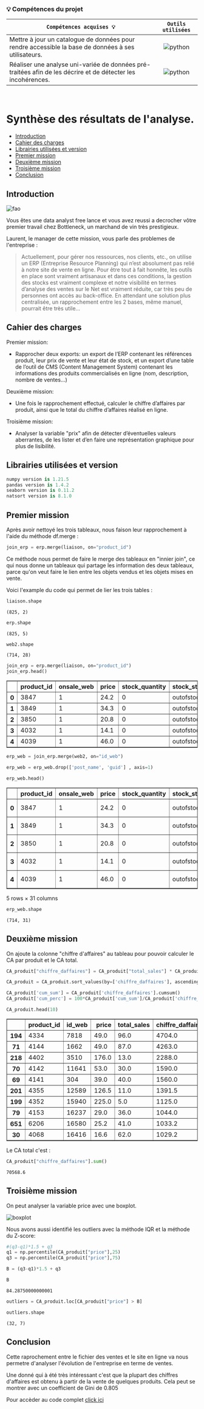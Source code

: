 ### 💡 **Compétences du projet**


| <div align="center">` Compétences acquises 💡 ` | ` Outils utilisées `
| :--- | :---: |
| Mettre à jour un catalogue de données pour rendre accessible la base de données à ses utilisateurs. |![python](https://img.icons8.com/color/28/null/python--v1.png) |
| Réaliser une analyse uni-variée de données pré-traitées afin de les décrire et de détecter les incohérences. |![python](https://img.icons8.com/color/28/null/python--v1.png) | 

<br>

# Synthèse des résultats de l'analyse.

- [Introduction](#introduction)
- [Cahier des charges](#cahier-des-charges)
- [Librairies utilisées et version](#librairies-utilisées-et-version)
- [Premier mission](#premier-mission)
- [Deuxième mission](#deuxième-mission)
- [Troisième mission](#troisième-mission)
- [Conclusion](#conclusion)


## Introduction

![fao](https://github.com/ocon-ene/openclassrooms-Data-Analyst/blob/main/images/bottleneck.PNG)

Vous êtes une data analyst free lance et vous avez reussi a decrocher vôtre premier travail chez Bottleneck, un marchand de vin très prestigieux.

Laurent, le manager de cette mission, vous parle des problemes de l'entreprise : 

>Actuellement, pour gérer nos ressources, nos clients, etc., on utilise un ERP (Entreprise Resource Planning) qui n’est absolument pas relié à notre site de vente en ligne. Pour être tout à fait honnête, les outils en place sont vraiment artisanaux et dans ces conditions, la gestion des stocks est vraiment complexe et notre visibilité en termes d’analyse des ventes sur le Net est vraiment réduite, car très peu de personnes ont accès au back-office. En attendant une solution plus centralisée, un rapprochement entre les 2 bases, même manuel, pourrait être très utile…

## Cahier des charges

Premier mission:
- Rapprocher deux exports: un export de l’ERP contenant les références produit, leur prix de vente et leur état de stock, et un export d’une table de l’outil de CMS (Content Management System) contenant les informations des produits commercialisés en ligne (nom, description, nombre de ventes...)

Deuxième mission:
- Une fois le rapprochement effectué, calculer le chiffre d’affaires par produit, ainsi que le total du chiffre d’affaires réalisé en ligne.
	
Troisième mission:
- Analyser la variable "prix" afin de détecter d’éventuelles valeurs aberrantes, de les lister et d’en faire une représentation graphique pour plus de lisibilité.

## Librairies utilisées et version

```python
numpy version is 1.21.5
pandas version is 1.4.2
seaborn version is 0.11.2
natsort version is 8.1.0
```
##  Premier mission

Après avoir nettoyé les trois tableaux, nous faison leur rapprochement à l'aide du méthode df.merge :

```python
join_erp = erp.merge(liaison, on="product_id")
```
Ce méthode nous permet de faire le merge des tableaux en "innier join", ce qui nous donne un tableaux qui partage les information des deux tableaux, parce qu'on veut faire le lien entre les objets vendus et les objets mises en vente.

Voici l'example du code qui permet de lier les trois tables :

```python
liaison.shape
```




    (825, 2)




```python
erp.shape
```




    (825, 5)




```python
web2.shape
```




    (714, 28)




```python
join_erp = erp.merge(liaison, on="product_id")
join_erp.head()
```




<div>

<table border="1" class="dataframe">
  <thead>
    <tr style="text-align: right;">
      <th></th>
      <th>product_id</th>
      <th>onsale_web</th>
      <th>price</th>
      <th>stock_quantity</th>
      <th>stock_status</th>
      <th>id_web</th>
    </tr>
  </thead>
  <tbody>
    <tr>
      <th>0</th>
      <td>3847</td>
      <td>1</td>
      <td>24.2</td>
      <td>0</td>
      <td>outofstock</td>
      <td>15298</td>
    </tr>
    <tr>
      <th>1</th>
      <td>3849</td>
      <td>1</td>
      <td>34.3</td>
      <td>0</td>
      <td>outofstock</td>
      <td>15296</td>
    </tr>
    <tr>
      <th>2</th>
      <td>3850</td>
      <td>1</td>
      <td>20.8</td>
      <td>0</td>
      <td>outofstock</td>
      <td>15300</td>
    </tr>
    <tr>
      <th>3</th>
      <td>4032</td>
      <td>1</td>
      <td>14.1</td>
      <td>0</td>
      <td>outofstock</td>
      <td>19814</td>
    </tr>
    <tr>
      <th>4</th>
      <td>4039</td>
      <td>1</td>
      <td>46.0</td>
      <td>0</td>
      <td>outofstock</td>
      <td>19815</td>
    </tr>
  </tbody>
</table>
</div>




```python
erp_web = join_erp.merge(web2, on="id_web")
```


```python
erp_web = erp_web.drop(['post_name', 'guid'] , axis=1)
```


```python
erp_web.head()
```




<div>
<table border="1" class="dataframe">
  <thead>
    <tr style="text-align: right;">
      <th></th>
      <th>product_id</th>
      <th>onsale_web</th>
      <th>price</th>
      <th>stock_quantity</th>
      <th>stock_status</th>
      <th>id_web</th>
      <th>virtual</th>
      <th>downloadable</th>
      <th>rating_count</th>
      <th>average_rating</th>
      <th>...</th>
      <th>ping_status</th>
      <th>post_password</th>
      <th>post_modified</th>
      <th>post_modified_gmt</th>
      <th>post_content_filtered</th>
      <th>post_parent</th>
      <th>menu_order</th>
      <th>post_type</th>
      <th>post_mime_type</th>
      <th>comment_count</th>
    </tr>
  </thead>
  <tbody>
    <tr>
      <th>0</th>
      <td>3847</td>
      <td>1</td>
      <td>24.2</td>
      <td>0</td>
      <td>outofstock</td>
      <td>15298</td>
      <td>0</td>
      <td>0</td>
      <td>0</td>
      <td>0.0</td>
      <td>...</td>
      <td>closed</td>
      <td>NaN</td>
      <td>2019-12-30 09:30:29</td>
      <td>2019-12-30 08:30:29</td>
      <td>NaN</td>
      <td>0.0</td>
      <td>0.0</td>
      <td>product</td>
      <td>NaN</td>
      <td>0.0</td>
    </tr>
    <tr>
      <th>1</th>
      <td>3849</td>
      <td>1</td>
      <td>34.3</td>
      <td>0</td>
      <td>outofstock</td>
      <td>15296</td>
      <td>0</td>
      <td>0</td>
      <td>0</td>
      <td>0.0</td>
      <td>...</td>
      <td>closed</td>
      <td>NaN</td>
      <td>2019-12-21 09:00:17</td>
      <td>2019-12-21 08:00:17</td>
      <td>NaN</td>
      <td>0.0</td>
      <td>0.0</td>
      <td>product</td>
      <td>NaN</td>
      <td>0.0</td>
    </tr>
    <tr>
      <th>2</th>
      <td>3850</td>
      <td>1</td>
      <td>20.8</td>
      <td>0</td>
      <td>outofstock</td>
      <td>15300</td>
      <td>0</td>
      <td>0</td>
      <td>0</td>
      <td>0.0</td>
      <td>...</td>
      <td>closed</td>
      <td>NaN</td>
      <td>2020-06-26 18:15:03</td>
      <td>2020-06-26 16:15:03</td>
      <td>NaN</td>
      <td>0.0</td>
      <td>0.0</td>
      <td>product</td>
      <td>NaN</td>
      <td>0.0</td>
    </tr>
    <tr>
      <th>3</th>
      <td>4032</td>
      <td>1</td>
      <td>14.1</td>
      <td>0</td>
      <td>outofstock</td>
      <td>19814</td>
      <td>0</td>
      <td>0</td>
      <td>0</td>
      <td>0.0</td>
      <td>...</td>
      <td>closed</td>
      <td>NaN</td>
      <td>2020-01-04 16:36:01</td>
      <td>2020-01-04 15:36:01</td>
      <td>NaN</td>
      <td>0.0</td>
      <td>0.0</td>
      <td>product</td>
      <td>NaN</td>
      <td>0.0</td>
    </tr>
    <tr>
      <th>4</th>
      <td>4039</td>
      <td>1</td>
      <td>46.0</td>
      <td>0</td>
      <td>outofstock</td>
      <td>19815</td>
      <td>0</td>
      <td>0</td>
      <td>0</td>
      <td>0.0</td>
      <td>...</td>
      <td>closed</td>
      <td>NaN</td>
      <td>2020-01-04 16:36:10</td>
      <td>2020-01-04 15:36:10</td>
      <td>NaN</td>
      <td>0.0</td>
      <td>0.0</td>
      <td>product</td>
      <td>NaN</td>
      <td>0.0</td>
    </tr>
  </tbody>
</table>
<p>5 rows × 31 columns</p>
</div>




```python
erp_web.shape
```




    (714, 31)

## Deuxième mission

On ajoute la colonne "chiffre d'affaires" au tableau pour pouvoir calculer le CA par produit et le CA total. 


```python
CA_produit["chiffre_daffaires"] = CA_produit["total_sales"] * CA_produit["price"]
```


```python
CA_produit = CA_produit.sort_values(by=['chiffre_daffaires'], ascending=False)
```


```python
CA_produit['cum_sum'] = CA_produit['chiffre_daffaires'].cumsum()
CA_produit['cum_perc'] = 100*CA_produit['cum_sum']/CA_produit['chiffre_daffaires'].sum()
```


```python
CA_produit.head(10)
```




<div>
<table border="1" class="dataframe">
  <thead>
    <tr style="text-align: right;">
      <th></th>
      <th>product_id</th>
      <th>id_web</th>
      <th>price</th>
      <th>total_sales</th>
      <th>chiffre_daffaires</th>
      <th>cum_sum</th>
      <th>cum_perc</th>
    </tr>
  </thead>
  <tbody>
    <tr>
      <th>194</th>
      <td>4334</td>
      <td>7818</td>
      <td>49.0</td>
      <td>96.0</td>
      <td>4704.0</td>
      <td>4704.0</td>
      <td>6.665854</td>
    </tr>
    <tr>
      <th>71</th>
      <td>4144</td>
      <td>1662</td>
      <td>49.0</td>
      <td>87.0</td>
      <td>4263.0</td>
      <td>8967.0</td>
      <td>12.706785</td>
    </tr>
    <tr>
      <th>218</th>
      <td>4402</td>
      <td>3510</td>
      <td>176.0</td>
      <td>13.0</td>
      <td>2288.0</td>
      <td>11255.0</td>
      <td>15.949020</td>
    </tr>
    <tr>
      <th>70</th>
      <td>4142</td>
      <td>11641</td>
      <td>53.0</td>
      <td>30.0</td>
      <td>1590.0</td>
      <td>12845.0</td>
      <td>18.202147</td>
    </tr>
    <tr>
      <th>69</th>
      <td>4141</td>
      <td>304</td>
      <td>39.0</td>
      <td>40.0</td>
      <td>1560.0</td>
      <td>14405.0</td>
      <td>20.412761</td>
    </tr>
    <tr>
      <th>201</th>
      <td>4355</td>
      <td>12589</td>
      <td>126.5</td>
      <td>11.0</td>
      <td>1391.5</td>
      <td>15796.5</td>
      <td>22.384602</td>
    </tr>
    <tr>
      <th>199</th>
      <td>4352</td>
      <td>15940</td>
      <td>225.0</td>
      <td>5.0</td>
      <td>1125.0</td>
      <td>16921.5</td>
      <td>23.978795</td>
    </tr>
    <tr>
      <th>79</th>
      <td>4153</td>
      <td>16237</td>
      <td>29.0</td>
      <td>36.0</td>
      <td>1044.0</td>
      <td>17965.5</td>
      <td>25.458207</td>
    </tr>
    <tr>
      <th>651</th>
      <td>6206</td>
      <td>16580</td>
      <td>25.2</td>
      <td>41.0</td>
      <td>1033.2</td>
      <td>18998.7</td>
      <td>26.922314</td>
    </tr>
    <tr>
      <th>30</th>
      <td>4068</td>
      <td>16416</td>
      <td>16.6</td>
      <td>62.0</td>
      <td>1029.2</td>
      <td>20027.9</td>
      <td>28.380753</td>
    </tr>
  </tbody>
</table>
</div>

Le CA total c'est :


```python
CA_produit["chiffre_daffaires"].sum()
```




    70568.6

## Troisième mission

On peut analyser la variable price avec une boxplot.

![boxplot](https://github.com/ocon-ene/openclassrooms-Data-Analyst/blob/main/images/boxplot_p5.PNG)

Nous avons aussi identifié les outliers avec la méthode IQR et la méthode du Z-score:

```python
#(q3-q1)*1.5 + q3
q1 = np.percentile(CA_produit["price"],25)
q3 = np.percentile(CA_produit["price"],75)
```


```python
B = (q3-q1)*1.5 + q3
```


```python
B
```

    84.28750000000001




```python
outliers = CA_produit.loc[CA_produit["price"] > B]
```


```python
outliers.shape
```




    (32, 7)


## Conclusion

Cette raprochement entre le fichier des ventes et le site en ligne va nous permetre d'analyser l'évolution de l'entreprise en terme de ventes.

Une donné qui à été très intéressant c'est que la plupart des chiffres d'affaires est obtenu à partir de la vente de quelques produits. Cela peut se montrer avec un coefficient de Gini de 0.805

Pour accèder au code complet [click ici](https://github.com/ocon-ene/openclassrooms-Data-Analyst/blob/main/PM2-optimisation%20de%20la%20gestion%20des%20donn%C3%A9es%20d'une%20boutique/Ocon_Jorge_1_notebook_062022.ipynb) 
